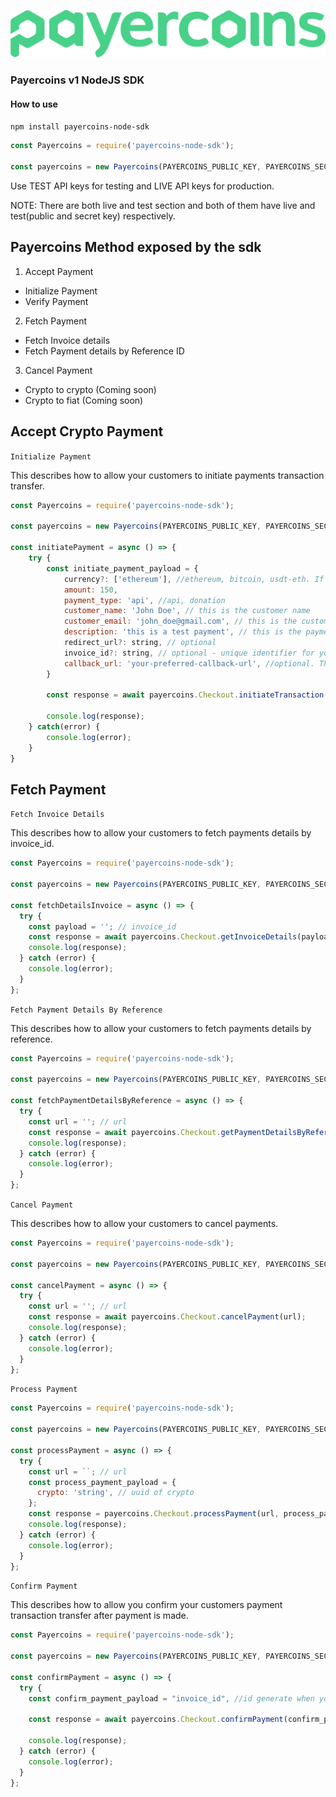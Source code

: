 ![Logo](./src/images/Payercoins%20Logo.png)

### Payercoins v1 NodeJS SDK

#### How to use

`npm install payercoins-node-sdk`

```js
const Payercoins = require('payercoins-node-sdk');

const payercoins = new Payercoins(PAYERCOINS_PUBLIC_KEY, PAYERCOINS_SECRET_KEY);
```

Use TEST API keys for testing and LIVE API keys for production.

NOTE: There are both live and test section and both of them have live and test(public and secret key) respectively.

## Payercoins Method exposed by the sdk

1. Accept Payment

- Initialize Payment
- Verify Payment

2. Fetch Payment

- Fetch Invoice details
- Fetch Payment details by Reference ID

3. Cancel Payment

- Crypto to crypto (Coming soon)
- Crypto to fiat (Coming soon)

## Accept Crypto Payment

`Initialize Payment`

This describes how to allow your customers to initiate payments transaction transfer.

```js
const Payercoins = require('payercoins-node-sdk');

const payercoins = new Payercoins(PAYERCOINS_PUBLIC_KEY, PAYERCOINS_SECRET_KEY);

const initiatePayment = async () => {
    try {
        const initiate_payment_payload = {
            currency?: ['ethereum'], //ethereum, bitcoin, usdt-eth. If not provided, the default activated currency type will be used. i.e ['ethereum', 'bitcoin', 'usdt-trx']
            amount: 150,
            payment_type: 'api', //api, donation
            customer_name: 'John Doe', // this is the customer name
            customer_email: 'john_doe@gmail.com', // this is the customer email
            description: 'this is a test payment', // this is the payment description
            redirect_url?: string, // optional
            invoice_id?: string, // optional - unique identifier for your payment and minLength 8, else we will automatically generate one
            callback_url: 'your-preferred-callback-url', //optional. This is the url where the customer will be redirected to after payment is completed.
        }

        const response = await payercoins.Checkout.initiateTransaction(initiate_payment_payload);

        console.log(response);
    } catch(error) {
        console.log(error);
    }
}
```

## Fetch Payment

`Fetch Invoice Details`

This describes how to allow your customers to fetch payments details by invoice_id.

```js
const Payercoins = require('payercoins-node-sdk');

const payercoins = new Payercoins(PAYERCOINS_PUBLIC_KEY, PAYERCOINS_SECRET_KEY);

const fetchDetailsInvoice = async () => {
  try {
    const payload = ''; // invoice_id
    const response = await payercoins.Checkout.getInvoiceDetails(payload);
    console.log(response);
  } catch (error) {
    console.log(error);
  }
};
```

`Fetch Payment Details By Reference`

This describes how to allow your customers to fetch payments details by reference.

```js
const Payercoins = require('payercoins-node-sdk');

const payercoins = new Payercoins(PAYERCOINS_PUBLIC_KEY, PAYERCOINS_SECRET_KEY);

const fetchPaymentDetailsByReference = async () => {
  try {
    const url = ''; // url
    const response = await payercoins.Checkout.getPaymentDetailsByReference(url);
    console.log(response);
  } catch (error) {
    console.log(error);
  }
};
```

`Cancel Payment`

This describes how to allow your customers to cancel payments.

```js
const Payercoins = require('payercoins-node-sdk');

const payercoins = new Payercoins(PAYERCOINS_PUBLIC_KEY, PAYERCOINS_SECRET_KEY);

const cancelPayment = async () => {
  try {
    const url = ''; // url
    const response = await payercoins.Checkout.cancelPayment(url);
    console.log(response);
  } catch (error) {
    console.log(error);
  }
};
```

`Process Payment`

```js
const Payercoins = require('payercoins-node-sdk');

const payercoins = new Payercoins(PAYERCOINS_PUBLIC_KEY, PAYERCOINS_SECRET_KEY);

const processPayment = async () => {
  try {
    const url = ``; // url
    const process_payment_payload = {
      crypto: 'string', // uuid of crypto
    };
    const response = payercoins.Checkout.processPayment(url, process_payment_payload);
    console.log(response);
  } catch (error) {
    console.log(error);
  }
};
```

`Confirm Payment`

This describes how to allow you confirm your customers payment transaction transfer after payment is made.

```js
const Payercoins = require('payercoins-node-sdk');

const payercoins = new Payercoins(PAYERCOINS_PUBLIC_KEY, PAYERCOINS_SECRET_KEY);

const confirmPayment = async () => {
  try {
    const confirm_payment_payload = "invoice_id", //id generate when you initiate payment

    const response = await payercoins.Checkout.confirmPayment(confirm_payment_payload);

    console.log(response);
  } catch (error) {
    console.log(error);
  }
};
```
